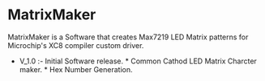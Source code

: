 # MatrixMaker
MatrixMaker is a Software that creates Max7219 LED Matrix patterns for Microchip's XC8 compiler custom driver.

* V_1.0 :- Initial Software release.
           * Common Cathod LED Matrix Charcter maker.
           * Hex Number Generation.

